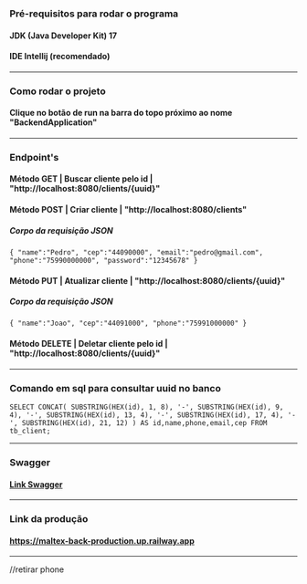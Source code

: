 ### Pré-requisitos para rodar o programa
#### JDK (Java Developer Kit) 17
#### IDE Intellij (recomendado)

-----------------------------------------------
### Como rodar o projeto
#### Clique no botão de run na barra do topo próximo ao nome "BackendApplication"

-----------------------------------------------
### Endpoint's
#### Método GET | Buscar cliente pelo id | "http://localhost:8080/clients/{uuid}"

#### Método POST | Criar cliente | "http://localhost:8080/clients"
##### Corpo da requisição JSON
``{
    "name":"Pedro",
    "cep":"44090000",
    "email":"pedro@gmail.com",
    "phone":"75990000000",
    "password":"12345678"
}``


#### Método PUT | Atualizar cliente | "http://localhost:8080/clients/{uuid}"
##### Corpo da requisição JSON
``{
"name":"Joao",
"cep":"44091000",
"phone":"75991000000"
}``

#### Método DELETE | Deletar cliente pelo id | "http://localhost:8080/clients/{uuid}"

-----------------------------------------------
### Comando em sql para consultar uuid no banco
``SELECT CONCAT(
SUBSTRING(HEX(id), 1, 8), '-',
SUBSTRING(HEX(id), 9, 4), '-',
SUBSTRING(HEX(id), 13, 4), '-',
SUBSTRING(HEX(id), 17, 4), '-',
SUBSTRING(HEX(id), 21, 12)
) AS id,name,phone,email,cep FROM tb_client;``


-------------------------------------------------

### Swagger
#### [Link Swagger](https://maltex-back-production.up.railway.app/swagger-ui/index.html)

-------------------------------------------------
### Link da produção
#### https://maltex-back-production.up.railway.app


------------------------------------------------
//retirar phone